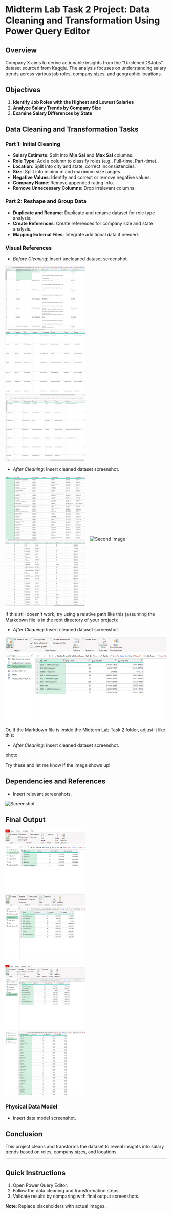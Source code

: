 # Midterm Lab Task 2 Project: Data Cleaning and Transformation Using Power Query Editor

## Overview

Company X aims to derive actionable insights from the "UnclenedDSJobs" dataset sourced from Kaggle. The analysis focuses on understanding salary trends across various job roles, company sizes, and geographic locations.

## Objectives

1. **Identify Job Roles with the Highest and Lowest Salaries**
2. **Analyze Salary Trends by Company Size**
3. **Examine Salary Differences by State**

## Data Cleaning and Transformation Tasks

### Part 1: Initial Cleaning

- **Salary Estimate**: Split into **Min Sal** and **Max Sal** columns.
- **Role Type**: Add a column to classify roles (e.g., Full-time, Part-time).
- **Location**: Split into city and state, correct inconsistencies.
- **Size**: Split into minimum and maximum size ranges.
- **Negative Values**: Identify and correct or remove negative values.
- **Company Name**: Remove appended rating info.
- **Remove Unnecessary Columns**: Drop irrelevant columns.

### Part 2: Reshape and Group Data

- **Duplicate and Rename**: Duplicate and rename dataset for role type analysis.
- **Create References**: Create references for company size and state analysis.
- **Mapping External Files**: Integrate additional data if needed.

### Visual References

- *Before Cleaning*: Insert uncleaned dataset screenshot.

<div align="left">
<img src="./Images/raw.png" alt="First Image" width="250" height="200" style="margin-right: 10px;">
<img src="./Images/raw2.png" alt="Second Image" width="250" height="200" style="margin-right: 10px;">
<img src="./Images/raw3.png" alt="Third Image" width="250" height="200">
</div>


  
- *After Cleaning*: Insert cleaned dataset screenshot.
  
<div align="left">
<img src="./Images/cleaned1.png" alt="First Image" width="250" height="200" style="margin-right: 10px;">
<img src="./Images/cleaned2.png" alt="Second Image" width="250" height="200" style="margin-right: 10px;">
<img src="./Images/cleaned3.png" alt="Third Image" width="250" height="200">
</div>

If this still doesn't work, try using a relative path like this (assuming the Markdown file is in the root directory of your project):

- *After Cleaning*: Insert cleaned dataset screenshot.

![Screenshot](./Midterm%20Lab%20Task%202/Images/2.png)

Or, if the Markdown file is inside the Midterm Lab Task 2 folder, adjust it like this:

- *After Cleaning*: Insert cleaned dataset screenshot.

photo

Try these and let me know if the image shows up!


## Dependencies and References

- Insert relevant screenshots.

![Screenshot](2.png)

## Final Output

<div align="left">
    <img src="./Images/sal%20role%201.png" alt="Salary Role Screenshot" width="250" height="200" style="margin-right: 10px;">
    <img src="./Images/2.png" alt="Cleaned Dataset" width="250" height="200">
</div>

<br>

<div align="left">
    <img src="./Images/3.png" alt="Query Result 1" width="250" height="200" style="margin-right: 10px;">
    <img src="./Images/4.png" alt="Query Result 2" width="250" height="200">
</div>

### Physical Data Model

- Insert data model screenshot.

## Conclusion

This project cleans and transforms the dataset to reveal insights into salary trends based on roles, company sizes, and locations.

---

## Quick Instructions

1. Open Power Query Editor.
2. Follow the data cleaning and transformation steps.
3. Validate results by comparing with final output screenshots.

**Note**: Replace placeholders with actual images.
